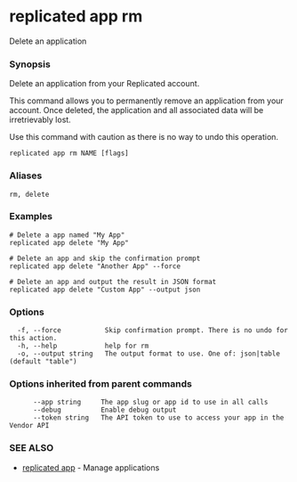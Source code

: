 # replicated app rm

Delete an application

### Synopsis

Delete an application from your Replicated account.

This command allows you to permanently remove an application from your account.
Once deleted, the application and all associated data will be irretrievably lost.

Use this command with caution as there is no way to undo this operation.

```
replicated app rm NAME [flags]
```

### Aliases

```
rm, delete
```

### Examples

```
# Delete a app named "My App"
replicated app delete "My App"

# Delete an app and skip the confirmation prompt
replicated app delete "Another App" --force

# Delete an app and output the result in JSON format
replicated app delete "Custom App" --output json
```

### Options

```
  -f, --force           Skip confirmation prompt. There is no undo for this action.
  -h, --help            help for rm
  -o, --output string   The output format to use. One of: json|table (default "table")
```

### Options inherited from parent commands

```
      --app string     The app slug or app id to use in all calls
      --debug          Enable debug output
      --token string   The API token to use to access your app in the Vendor API
```

### SEE ALSO

* [replicated app](replicated-cli-app)	 - Manage applications